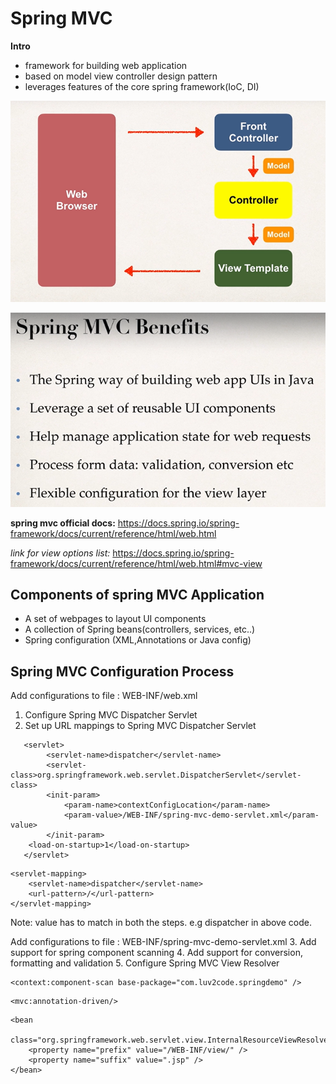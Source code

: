
# **Spring MVC**

**Intro**
- framework for building web application
- based on model view controller design pattern
- leverages features of the core spring framework(IoC, DI)

![img_20.png](img_20.png)

![img_21.png](img_21.png)

**spring mvc official docs:**
https://docs.spring.io/spring-framework/docs/current/reference/html/web.html

_link for view options list:_
https://docs.spring.io/spring-framework/docs/current/reference/html/web.html#mvc-view

## **Components of spring MVC Application**
- A set of webpages to layout UI components
- A collection of Spring beans(controllers, services, etc..)
- Spring configuration (XML,Annotations or Java config)


## **Spring MVC Configuration Process**

Add configurations to file : WEB-INF/web.xml
1. Configure Spring MVC Dispatcher Servlet
2. Set up URL mappings to Spring MVC Dispatcher Servlet

<!-- Step 1: Configure Spring MVC Dispatcher Servlet -->
       <servlet>
            <servlet-name>dispatcher</servlet-name>
            <servlet-class>org.springframework.web.servlet.DispatcherServlet</servlet-class>
            <init-param>
                <param-name>contextConfigLocation</param-name>
                <param-value>/WEB-INF/spring-mvc-demo-servlet.xml</param-value>
            </init-param>
        <load-on-startup>1</load-on-startup>
       </servlet>

<!-- Step 2: Set up URL mapping for Spring MVC Dispatcher Servlet -->
    <servlet-mapping>
        <servlet-name>dispatcher</servlet-name>
        <url-pattern>/</url-pattern>
    </servlet-mapping>

Note: <servlet-name> value has to match in both the steps.
e.g dispatcher in above code.

Add configurations to file : WEB-INF/spring-mvc-demo-servlet.xml
3. Add support for spring component scanning
4. Add support for conversion, formatting and validation
5. Configure Spring MVC View Resolver

<!-- Step 3: Add support for component scanning -->
	<context:component-scan base-package="com.luv2code.springdemo" />

<!-- Step 4: Add support for conversion, formatting and validation support -->
	<mvc:annotation-driven/>

<!-- Step 5: Define Spring MVC view resolver -->
	<bean
		class="org.springframework.web.servlet.view.InternalResourceViewResolver">
		<property name="prefix" value="/WEB-INF/view/" />
		<property name="suffix" value=".jsp" />
	</bean>
